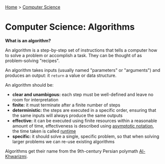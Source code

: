 [Home](../../README.md) > [Computer Science](./README.md)

# Computer Science: Algorithms

**What is an algorithm?**

An algorithm is a step-by-step set of instructions that tells a computer how to solve a problem or accomplish a task. They can be thought of as problem-solving "recipes".

An algorithm takes inputs (usually named "parameters" or "arguments") and produces an output: it `return` a value or data structure.

An algorithm should be:
- **clear and unambigous:** each step must be well-defined and leave no room for interpretation
- **finite:** it must terminate after a finite number of steps
- **deterministic:** the steps are executed in a specific order, ensuring that the same inputs will always produce the same outputs
- **effective:** it can be executed using finite resources within a reasonable amount of time, effectiveness is described using [asymptotic notation](#asymptotic-notation), the time taken is called [runtime](#runtime)
- **specific:** it should solve a single, specific problem, so that when solving larger problems we can re-use existing algorithms

Algorithms get their name from the 9th-century Persian polymath [Al-Khwarizmi](https://en.wikipedia.org/wiki/Muhammad_ibn_Musa_al-Khwarizmi).
